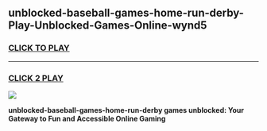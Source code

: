
## unblocked-baseball-games-home-run-derby-Play-Unblocked-Games-Online-wynd5
<h3>
<a href="https://premium76.site?title=unblocked-baseball-games-home-run-derby&ref=25A">CLICK TO PLAY</a></h3>
<hr>

<h3>
<a href="https://premium76.site?title=unblocked-baseball-games-home-run-derby&ref=25A">CLICK 2 PLAY</a>
  
</h3>

<a href="https://premium76.site?title=unblocked-baseball-games-home-run-derby&ref=25A"><img src="https://clearcache.store/games.png"></a>


**unblocked-baseball-games-home-run-derby games unblocked: Your Gateway to Fun and Accessible Online Gaming**
